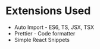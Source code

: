 # Extensions Used

* Auto Import - ES6, TS, JSX, TSX
* Prettier - Code formatter
* Simple React Snippets